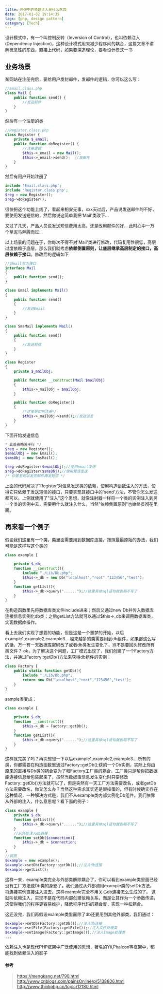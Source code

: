 ```yaml
---
title: PHP中的依赖注入是什么东西
date: 2017-01-02 19:14:35
tags: [php, design pattern]
category: [Tech]
---
```


设计模式中，有一个叫控制反转（Inversion of Control），也叫依赖注入(Dependency Injection)，这种设计模式用来减少程序间的耦合，这篇文章不讲解概念性的东西，直接上代码，如果要深追理论，要看设计模式一书
<!--more-->

## 业务场景

某网站在注册完后，要给用户发封邮件，发邮件的逻辑，你可以这么写：
```php
//Email.class.php
class Mail {
	public function send() {
		//发送邮件
	}
}
```
然后有一个注册的类
```php
//Register.class.php
class Register {
	private $_email;
	public function doRegister() {
		//注册逻辑
		$this->_email = new Mail();
		$this->_email->send();  //发邮件
    }
}
```
然后有用户开始注册了
```php
include 'Email.class.php';
include 'Register.class.php';
$reg = new Register();
$reg->doRegister();
```
很快把这个功能上线了，看起来相安无事，xxx天过后，产品说发送邮件的不好，要使用发送短信的，然后你说这简单我把'Mail'类改下...

又过了几天，产品人员说发送短信费用太高，还是改用邮件的好...  此时心中一万个草泥马奔腾而过...

以上场景的问题在于，你每次不得不对'Mail'类进行修改，代码复用性很低，高层过度依赖于底层。那么我们就考虑**依赖倒置原则，让底层继承高层制定的接口，高层依赖于接口**。修改后的逻辑如下
```php
//将mail写为接口
interface Mail
{
    public function send();
}
```
```php
class Email implements Mail()
{
    public function send()
    {
        //发送Email
    }
}
```
```php
class SmsMail implements Mail()
{
    public function send()
    {
        //发送短信
    }
}
```
```php
class Register
{
    private $_mailObj;

    public function __construct(Mail $mailObj)
    {
        $this->_mailObj = $mailObj;
    }

    public function doRegister()
    {
        /*这里是如何注册*/
        $this->_mailObj->send();//发送信息
    }
}
```
下面开始发送信息
```php
* 此处省略若干行 */
$reg = new Register();
$emailObj = new Email();
$smsObj = new SmsMail();

$reg->doRegister($emailObj);//使用email发送
$reg->doRegister($smsObj);//使用短信发送
/* 你甚至可以发完邮件再发短信 */
```

上面的代码解决了'Register'对信息发送类的依赖，使用构造函数注入的方法，使得它只依赖于发送短信的接口，只要实现其接口中的'send'方法，不管你怎么发送都可以。上例就使用了"注入"这个思想，就像注射器一样将一个类的实例注入到另一个类的实例中去，需要用什么就注入什么。当然"依赖倒置原则"也始终贯彻在里面。

## 再来看一个例子

假设我们这里有一个类，类里面需要用到数据库连接，按照最最原始的办法，我们可能是这样写这个类的
```php
class example {
    
    private $_db;
    function __construct(){
        include "./Lib/Db.php";
        $this->_db = new Db("localhost","root","123456","test");
    }
    function getList(){
        $this->_db->query("......");//这里具体sql语句就省略不写了
    }
}
```
在构造函数里先将数据库类文件include进来；然后又通过new Db并传入数据库连接信息实例化db类；之后getList方法就可以通过$this->_db来调用数据库类，实现数据库操作。

看上去我们实现了想要的功能，但是这是一个噩梦的开始，以后example1,example2,example3....越来越多的类需要用到db组件，如果都这么写的话，万一有一天数据库密码改了或者db类发生变化了，岂不是要回头修改所有类文件？
ok，为了解决这个问题，工厂模式出现了，我们创建了一个Factory方法，并通过Factory::getDb()方法来获得db组件的实例：
```php
class Factory {
    public static function getDb(){
        include "./Lib/Db.php";
        return new Db("localhost","root","123456","test");
    }
}
```
sample类变成：
```php
class example {
    
    private $_db;
    function __construct(){
        $this->_db = Factory::getDb();
    }
    function getList(){
        $this->_db->query("......");//这里具体sql语句就省略不写了
    }
}
```

这样就完美了吗？再次想想一下以后example1,example2,example3....所有的类，你都需要在构造函数里通过Factory::getDb();获的一个Db实例，实际上你由原来的直接与Db类的耦合变为了和Factory工厂类的耦合，工厂类只是帮你把数据库连接信息给包装起来了，虽然当数据库信息发生变化时只要修改Factory::getDb()方法就可以了，但是突然有一天工厂方法需要改名，或者getDb方法需要改名，你又怎么办？当然这种需求其实还是很操蛋的，但有时候确实存在这种情况，一种解决方式是，我们不从example类内部实例化Db组件，我们依靠从外部的注入，什么意思呢？看下面的例子：
```php
class example {
    private $_db;
    function getList(){
        $this->_db->query("......");//这里具体sql语句就省略不写了
    }
    //从外部注入db连接
    function setDb($connection){
        $this->_db = $connection;
    }
}
//调用
$example = new example();
$example->setDb(Factory::getDb());//注入db连接
$example->getList();
```

这样一来，example类完全与外部类解除耦合了，你可以看到example类里面已经没有工厂方法或Db类的身影了。我们通过从外部调用example类的setDb方法，将连接实例直接注入进去。这样example完全不用关心db连接怎么生成的了。
这就叫依赖注入，实现不是在代码内部创建依赖关系，而是让其作为一个参数传递，这使得我们的程序更容易维护，降低程序代码的耦合度，实现一种松耦合。

这还没完，我们再假设example类里面除了db还要用到其他外部类，我们通过：
```php
$example->setDb(Factory::getDb());//注入db连接
$example->setFile(Factory::getFile());//注入文件处理类
$example->setImage(Factory::getImage());//注入Image处理类
...
```

依赖注入也是现代PHP框架中广泛使用的思想，著名的Yii,Phalcon等框架中，都能找到依赖注入的影子

#### 参考
> https://mengkang.net/790.html
> http://www.cnblogs.com/painsOnline/p/5138806.html
> http://www.thinkphp.cn/topic/12180.html
